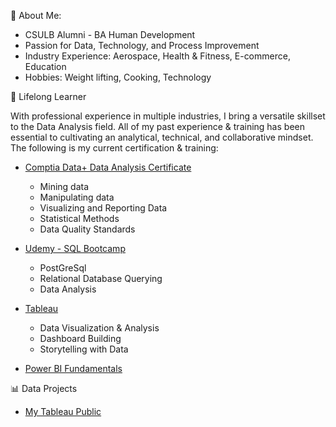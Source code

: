 👋 About Me: 

- CSULB Alumni - BA Human Development 
- Passion for Data, Technology, and Process Improvement 
- Industry Experience: Aerospace, Health & Fitness, E-commerce, Education 
- Hobbies: Weight lifting, Cooking, Technology 


🌱 Lifelong Learner

  With professional experience in multiple industries, I bring a versatile skillset to the Data Analysis field. All of my past experience & training 
  has been essential to cultivating an analytical, technical, and collaborative mindset. The following is my current certification & training: 

- [Comptia Data+ Data Analysis Certificate](https://www.credly.com/badges/a6105239-05de-4fa3-826e-00d75cfbe947?source=linked_in_profile)
  
  - Mining data
  - Manipulating data
  - Visualizing and Reporting Data
  - Statistical Methods
  - Data Quality Standards

- [Udemy - SQL Bootcamp](https://www.udemy.com/certificate/UC-251aa808-bac6-4bb0-8a7d-4894f72f319b/)
  - PostGreSql
  - Relational Database Querying
  - Data Analysis

- [Tableau](https://www.linkedin.com/learning/certificates/35814e5901be4d31340442678426d783f8c6ebb44e7e62d9511bfafda63c6935) 
  
  - Data Visualization & Analysis
  - Dashboard Building
  - Storytelling with Data
  
 - [Power BI Fundamentals]()


📊 Data Projects  

- [My Tableau Public](https://public.tableau.com/app/profile/david.pham5201)


